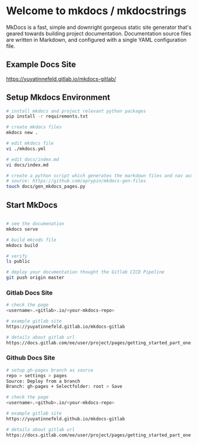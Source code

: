 # Welcome to mkdocs / mkdocstrings

MkDocs is a fast, simple and downright gorgeous static site generator that's geared towards building project documentation.
Documentation source files are written in Markdown, and configured with a single YAML configuration file.

## Example Docs Site
https://yuyatinnefeld.gitlab.io/mkdocs-gitlab/

## Setup Mkdocs Environment
```bash
# install mkdocs and project relevant python packages
pip install -r requirements.txt

# create mkdocs files
mkdocs new .

# edit mkdocs file
vi ./mkdocs.yml

# edit docs/index.md
vi docs/index.md

# create a python script which generates the markdown files and nav automatically
# source: https://github.com/oprypin/mkdocs-gen-files
touch docs/gen_mkdocs_pages.py

```

## Start MkDocs
```bash

# see the documenation
mkdocs serve

# build mkcods file
mkdocs build

# verify
ls public

# deploy your documentation thought the Gitlab CICD Pipeline
git push origin master
```

### Gitlab Docs Site

```bash
# check the page
<username>.<gitlab>.io/<your-mkdocs-repo>

# example gitlab site
https://yuyatinnefeld.gitlab.io/mkdocs-gitlab

# details about gitlab url
https://docs.gitlab.com/ee/user/project/pages/getting_started_part_one.html
```


### Github Docs Site

```bash
# setup gh-pages branch as source
repo > settings > pages
Source: Deploy from a branch
Branch: gh-pages + Selectfolder: root > Save

# check the page
<username>.<github>.io/<your-mkdocs-repo>

# example gitlab site
https://yuyatinnefeld.github.io/mkdocs-gitlab

# details about gitlab url
https://docs.gitlab.com/ee/user/project/pages/getting_started_part_one.html
```